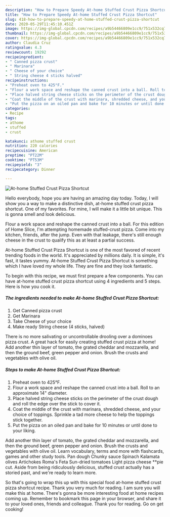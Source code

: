 ```yaml
---
description: "How to Prepare Speedy At-home Stuffed Crust Pizza Shortcut"
title: "How to Prepare Speedy At-home Stuffed Crust Pizza Shortcut"
slug: 418-how-to-prepare-speedy-at-home-stuffed-crust-pizza-shortcut
date: 2020-05-29T11:45:10.451Z
image: https://img-global.cpcdn.com/recipes/a9b54466809e1cc9/751x532cq70/at-home-stuffed-crust-pizza-shortcut-recipe-main-photo.jpg
thumbnail: https://img-global.cpcdn.com/recipes/a9b54466809e1cc9/751x532cq70/at-home-stuffed-crust-pizza-shortcut-recipe-main-photo.jpg
cover: https://img-global.cpcdn.com/recipes/a9b54466809e1cc9/751x532cq70/at-home-stuffed-crust-pizza-shortcut-recipe-main-photo.jpg
author: Claudia Cruz
ratingvalue: 4.3
reviewcount: 19292
recipeingredient:
- " Canned pizza crust"
- " Marinara"
- " Cheese of your choice"
- " String cheese 4 sticks halved"
recipeinstructions:
- "Preheat oven to 425°F."
- "Flour a work space and reshape the canned crust into a ball. Roll to an approximate 14&#34; diameter."
- "Place halved string cheese sticks on the perimeter of the crust dough and roll the edge over the stick to cover it."
- "Coat the middle of the crust with marinara, shredded cheese, and your choice of toppings. Sprinkle a tad more cheese to help the toppings stick together."
- "Put the pizza on an oiled pan and bake for 10 minutes or until done to your liking."
categories:
- Recipe
tags:
- athome
- stuffed
- crust

katakunci: athome stuffed crust 
nutrition: 220 calories
recipecuisine: American
preptime: "PT22M"
cooktime: "PT53M"
recipeyield: "3"
recipecategory: Dinner

---
```



![At-home Stuffed Crust Pizza Shortcut](https://img-global.cpcdn.com/recipes/a9b54466809e1cc9/751x532cq70/at-home-stuffed-crust-pizza-shortcut-recipe-main-photo.jpg)

Hello everybody, hope you are having an amazing day today. Today, I will show you a way to make a distinctive dish, at-home stuffed crust pizza shortcut. One of my favorites. For mine, I will make it a little bit unique. This is gonna smell and look delicious.

Flour a work space and reshape the canned crust into a ball. For this edition of Home Slice, I&#39;m attempting homemade stuffed-crust pizza. Come into my kitchen, friends, after the jump. Even with that leakage, there&#39;s still enough cheese in the crust to qualify this as at least a partial success.

At-home Stuffed Crust Pizza Shortcut is one of the most favored of recent trending foods in the world. It's appreciated by millions daily. It is simple, it's fast, it tastes yummy. At-home Stuffed Crust Pizza Shortcut is something which I have loved my whole life. They are fine and they look fantastic.


To begin with this recipe, we must first prepare a few components. You can have at-home stuffed crust pizza shortcut using 4 ingredients and 5 steps. Here is how you cook it.

<!--inarticleads1-->

##### The ingredients needed to make At-home Stuffed Crust Pizza Shortcut:

1. Get  Canned pizza crust
1. Get  Marinara
1. Take  Cheese of your choice
1. Make ready  String cheese (4 sticks, halved)


There is no more salivating or uncontrollable drooling over a dominoes pizza crust. A great hack for easily creating stuffed crust pizza at home! Add another thin layer of tomato, the grated cheddar and mozzarella, and then the ground beef, green pepper and onion. Brush the crusts and vegetables with olive oil. 

<!--inarticleads2-->

##### Steps to make At-home Stuffed Crust Pizza Shortcut:

1. Preheat oven to 425°F.
1. Flour a work space and reshape the canned crust into a ball. Roll to an approximate 14&#34; diameter.
1. Place halved string cheese sticks on the perimeter of the crust dough and roll the edge over the stick to cover it.
1. Coat the middle of the crust with marinara, shredded cheese, and your choice of toppings. Sprinkle a tad more cheese to help the toppings stick together.
1. Put the pizza on an oiled pan and bake for 10 minutes or until done to your liking.


Add another thin layer of tomato, the grated cheddar and mozzarella, and then the ground beef, green pepper and onion. Brush the crusts and vegetables with olive oil. Learn vocabulary, terms and more with flashcards, games and other study tools. Pan dough Chunky sauce Spinach Kalamata olives Artichokes Roma&#39;s Feta Sun-dried tomatoes Light pizza cheese **pie cut. Aside from being ridiculously delicious, stuffed crust actually has a storied past, and we&#39;re ready to learn more. 

So that's going to wrap this up with this special food at-home stuffed crust pizza shortcut recipe. Thank you very much for reading. I am sure you will make this at home. There's gonna be more interesting food at home recipes coming up. Remember to bookmark this page in your browser, and share it to your loved ones, friends and colleague. Thank you for reading. Go on get cooking!
